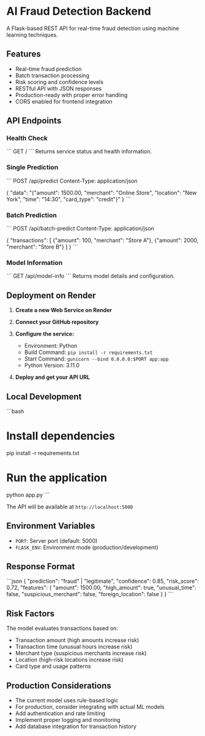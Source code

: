 # AI Fraud Detection Backend

A Flask-based REST API for real-time fraud detection using machine learning techniques.

## Features

- Real-time fraud prediction
- Batch transaction processing
- Risk scoring and confidence levels
- RESTful API with JSON responses
- Production-ready with proper error handling
- CORS enabled for frontend integration

## API Endpoints

### Health Check
\`\`\`
GET /
\`\`\`
Returns service status and health information.

### Single Prediction
\`\`\`
POST /api/predict
Content-Type: application/json

{
  "data": "{\"amount\": 1500.00, \"merchant\": \"Online Store\", \"location\": \"New York\", \"time\": \"14:30\", \"card_type\": \"credit\"}"
}
\`\`\`

### Batch Prediction
\`\`\`
POST /api/batch-predict
Content-Type: application/json

{
  "transactions": [
    {"amount": 100, "merchant": "Store A"},
    {"amount": 2000, "merchant": "Store B"}
  ]
}
\`\`\`

### Model Information
\`\`\`
GET /api/model-info
\`\`\`
Returns model details and configuration.

## Deployment on Render

1. **Create a new Web Service on Render**
2. **Connect your GitHub repository**
3. **Configure the service:**
   - Environment: Python
   - Build Command: `pip install -r requirements.txt`
   - Start Command: `gunicorn --bind 0.0.0.0:$PORT app:app`
   - Python Version: 3.11.0

4. **Deploy and get your API URL**

## Local Development

\`\`\`bash
# Install dependencies
pip install -r requirements.txt

# Run the application
python app.py
\`\`\`

The API will be available at `http://localhost:5000`

## Environment Variables

- `PORT`: Server port (default: 5000)
- `FLASK_ENV`: Environment mode (production/development)

## Response Format

\`\`\`json
{
  "prediction": "fraud" | "legitimate",
  "confidence": 0.85,
  "risk_score": 0.72,
  "features": {
    "amount": 1500.00,
    "high_amount": true,
    "unusual_time": false,
    "suspicious_merchant": false,
    "foreign_location": false
  }
}
\`\`\`

## Risk Factors

The model evaluates transactions based on:
- Transaction amount (high amounts increase risk)
- Transaction time (unusual hours increase risk)
- Merchant type (suspicious merchants increase risk)
- Location (high-risk locations increase risk)
- Card type and usage patterns

## Production Considerations

- The current model uses rule-based logic
- For production, consider integrating with actual ML models
- Add authentication and rate limiting
- Implement proper logging and monitoring
- Add database integration for transaction history
